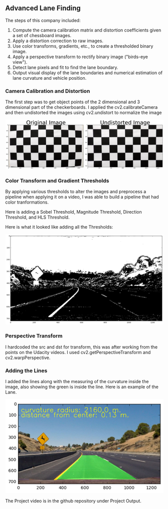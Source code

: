 ## Advanced Lane Finding

The steps of this company included:

1. Compute the camera calibration matrix and distortion coefficients given a set of chessboard images.
2. Apply a distortion correction to raw images.
3. Use color transforms, gradients, etc., to create a thresholded binary image.
4. Apply a perspective transform to rectify binary image ("birds-eye view").
5. Detect lane pixels and fit to find the lane boundary.
6. Output visual display of the lane boundaries and numerical estimation of lane curvature and vehicle position.


### Camera Calibration and Distortion

The first step was to get object points of the 2 dimensional and 3 dimensional part of the checkerboards.  I applied the cv2.calibrateCamera and then undistorted the images using cv2.undistort to normalize the image

![](https://github.com/jamestouri/Advanced-Lane-Finding/blob/master/download.png)

### Color Transform and Gradient Thresholds 

By applying various thresholds to alter the images and preprocess a pipeline when applying it on a video, I was able to build a pipeline that had color tranformations. 

Here is adding a Sobel Threshold, Magnitude Threshold, Direction Threshold, and HLS Threshold.

Here is what it looked like adding all the Thresholds:

![](https://github.com/jamestouri/Advanced-Lane-Finding/blob/master/filterthresh.png)

### Perspective Transform  

I hardcoded the src and dst for transform, this was after working from the points on the Udacity videos.  I used cv2.getPerspectiveTransform and cv2.warpPerspective.

### Adding the Lines

I added the lines along with the measuring of the curvature inside the image, also showing the green is inside the line. Here is an example of the Lane. 

![](https://github.com/jamestouri/Advanced-Lane-Finding/blob/master/finished.png)

The Project video is in the github repository under Project Output. 

